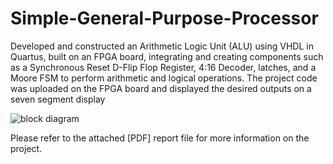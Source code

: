 # Simple-General-Purpose-Processor
Developed and constructed an Arithmetic Logic Unit (ALU) using VHDL in Quartus, built on an FPGA board, integrating and creating components such as a Synchronous Reset D-Flip Flop Register, 4:16 Decoder, latches, and a Moore FSM to perform arithmetic and logical operations.
The project code was uploaded on the FPGA board and displayed the desired outputs on a seven segment display

![block diagram](https://github.com/user-attachments/assets/8d0d9fe1-d164-4871-b1e0-83fc6aae67de)



Please refer to the attached [PDF] report file for more information on the project.

